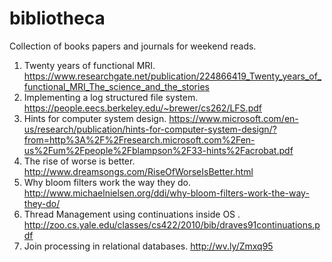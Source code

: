 # bibliotheca
Collection of books papers and journals for weekend reads.

1) Twenty years of functional MRI. https://www.researchgate.net/publication/224866419_Twenty_years_of_functional_MRI_The_science_and_the_stories
2) Implementing a log structured file system. https://people.eecs.berkeley.edu/~brewer/cs262/LFS.pdf
3) Hints for computer system design. https://www.microsoft.com/en-us/research/publication/hints-for-computer-system-design/?from=http%3A%2F%2Fresearch.microsoft.com%2Fen-us%2Fum%2Fpeople%2Fblampson%2F33-hints%2Facrobat.pdf
4) The rise of worse is better. http://www.dreamsongs.com/RiseOfWorseIsBetter.html
5) Why bloom filters work the way they do. http://www.michaelnielsen.org/ddi/why-bloom-filters-work-the-way-they-do/
6) Thread Management using continuations inside OS . http://zoo.cs.yale.edu/classes/cs422/2010/bib/draves91continuations.pdf  
7) Join processing in relational databases. http://wv.ly/Zmxq95  

